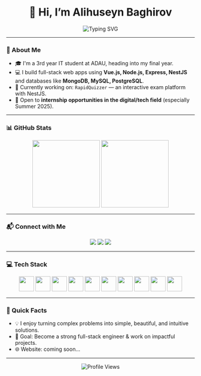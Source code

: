 <h1 align="center">👋 Hi, I’m Alihuseyn Baghirov</h1>

<p align="center">
  <img src="https://readme-typing-svg.herokuapp.com?font=Fira+Code&duration=2500&pause=1000&center=true&vCenter=true&width=435&lines=Full-stack+Developer;Vue+%7C+Node+%7C+NestJS+%7C+Mongo+%7C+PostgreSQL;Open+to+internships+%F0%9F%92%BC" alt="Typing SVG" />
</p>

---

### 🧠 About Me

- 🎓 I'm a 3rd year IT student at ADAU, heading into my final year.
- 💻 I build full-stack web apps using **Vue.js, Node.js, Express, NestJS** and databases like **MongoDB, MySQL, PostgreSQL**.
- 🚀 Currently working on: `RapidQuizzer` — an interactive exam platform with NestJS.
- 📍 Open to **internship opportunities in the digital/tech field** (especially Summer 2025).
  
---

### 📊 GitHub Stats

<p align="center">
  <img src="https://github-readme-stats.vercel.app/api?username=NRvBOSS&show_icons=true&theme=radical" height="180" />
  <img src="https://github-readme-stats.vercel.app/api/top-langs/?username=NRvBOSS&layout=compact&theme=radical" height="180"/>
</p>

---

### 📬 Connect with Me

<p align="center">
  <a href="https://www.linkedin.com/in/%C9%99lih%C3%BCseyn-ba%C4%9F%C4%B1rov-b46315267/" target="_blank"><img src="https://img.shields.io/badge/LinkedIn-0077B5?style=flat&logo=linkedin&logoColor=white" /></a>
  <a href="https://github.com/NRvBOSS" target="_blank"><img src="https://img.shields.io/badge/GitHub-181717?style=flat&logo=github&logoColor=white" /></a>
  <a href="mailto:bagirovalihuseyn0086@gmail.com" target="_blank"><img src="https://img.shields.io/badge/Gmail-D14836?style=flat&logo=gmail&logoColor=white" /></a>
</p>

---

### 💻 Tech Stack

<p align="center">
  <img src="https://cdn.jsdelivr.net/gh/devicons/devicon/icons/vuejs/vuejs-original.svg" width="40" height="40"/>
  <img src="https://cdn.jsdelivr.net/gh/devicons/devicon/icons/javascript/javascript-original.svg" width="40" height="40"/>
  <img src="https://cdn.jsdelivr.net/gh/devicons/devicon/icons/typescript/typescript-original.svg" width="40" height="40"/>
  <img src="https://cdn.jsdelivr.net/gh/devicons/devicon/icons/nodejs/nodejs-original.svg" width="40" height="40"/>
  <img src="https://www.svgrepo.com/show/354107/nestjs.svg" width="40" height="40"/>
  <img src="https://cdn.jsdelivr.net/gh/devicons/devicon/icons/mongodb/mongodb-original.svg" width="40" height="40"/>
  <img src="https://cdn.jsdelivr.net/gh/devicons/devicon/icons/postgresql/postgresql-original.svg" width="40" height="40"/>
  <img src="https://cdn.jsdelivr.net/gh/devicons/devicon/icons/html5/html5-original.svg" width="40" height="40"/>
  <img src="https://cdn.jsdelivr.net/gh/devicons/devicon/icons/css3/css3-original.svg" width="40" height="40"/>
  <img src="https://cdn.jsdelivr.net/gh/devicons/devicon/icons/sass/sass-original.svg" width="40" height="40"/>
</p>

---

### 🔭 Quick Facts

- 💡 I enjoy turning complex problems into simple, beautiful, and intuitive solutions.
- 🎯 Goal: Become a strong full-stack engineer & work on impactful projects.
- 🌐 Website: coming soon…

---

<p align="center">
  <img src="https://komarev.com/ghpvc/?username=NRvBOSS&style=flat&color=blue" alt="Profile Views" />
</p>
